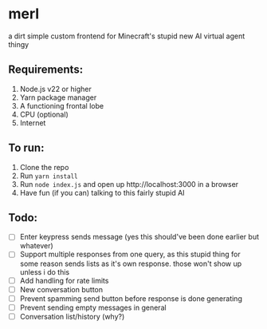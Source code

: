 # merl
a dirt simple custom frontend for Minecraft's stupid new AI virtual agent thingy

## Requirements:
1. Node.js v22 or higher
2. Yarn package manager
3. A functioning frontal lobe
4. CPU (optional)
5. Internet

## To run:
1. Clone the repo
2. Run `yarn install`
3. Run `node index.js` and open up http://localhost:3000 in a browser
4. Have fun (if you can) talking to this fairly stupid AI

## Todo:
- [ ] Enter keypress sends message (yes this should've been done earlier but whatever)
- [ ] Support multiple responses from one query, as this stupid thing for some reason sends lists as it's own response. those won't show up unless i do this
- [ ] Add handling for rate limits
- [ ] New conversation button
- [ ] Prevent spamming send button before response is done generating
- [ ] Prevent sending empty messages in general
- [ ] Conversation list/history (why?)
